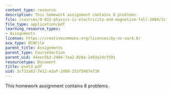 ```yaml
---
content_type: resource
description: This homework assignment contains 8 problems.
file: /courses/8-022-physics-ii-electricity-and-magnetism-fall-2004/3cf31a827412e2af2d6025575987e738_pset3.pdf
file_type: application/pdf
learning_resource_types:
- Assignments
license: https://creativecommons.org/licenses/by-nc-sa/4.0/
ocw_type: OCWFile
parent_title: Assignments
parent_type: CourseSection
parent_uid: 44eec5b3-2404-7aa2-028a-2e93a24cf591
resourcetype: Document
title: pset3.pdf
uid: 3cf31a82-7412-e2af-2d60-25575987e738
---
```

This homework assignment contains 8 problems.